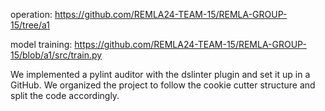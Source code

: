 operation: https://github.com/REMLA24-TEAM-15/REMLA-GROUP-15/tree/a1

model training: https://github.com/REMLA24-TEAM-15/REMLA-GROUP-15/blob/a1/src/train.py

We implemented a pylint auditor with the dslinter plugin and set it up in a GitHub.
We organized the project to follow the cookie cutter structure and split the code accordingly.
